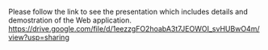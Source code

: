 Please follow the link to see the presentation which includes details and demostration of the Web application.
https://drive.google.com/file/d/1eezzgFO2hoabA3t7JEOWOI_svHUBwO4m/view?usp=sharing
